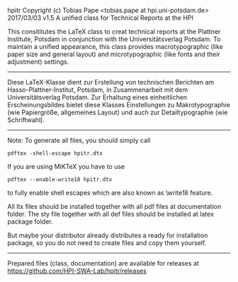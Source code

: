 hpitr
  Copyright (c) Tobias Pape <tobias.pape at hpi.uni-potsdam.de>
  2017/03/03 v1.5
  A unified class for Technical Reports at the HPI

This consititutes the LaTeX class to creat technical reports at the
Plattner Institute, Potsdam in conjunction with the Universitätsverlag
Potsdam. To maintain a unified appearance, this class provides macrotypographic
(like paper size and general layout) and microtypographic (like fonts and their
adjustment) settings.

 ---

Diese LaTeX-Klasse dient zur Erstellung von technischen Berichten
am Hasso-Plattner-Institut, Potsdam, in Zusammenarbeit mit dem
Universitätsverlag Potsdam. Zur Erhaltung eines einheitlichen
Erscheinungsbildes bietet diese Klasses Einstellungen zu Makrotypographie (wie
Papiergröße, allgemeines Layout) und auch zur Detailtypographie (wie
Schriftwahl).


-------------------------------------------------------------------------------
Note: To generate all files, you should simply call

    pdftex -shell-escape hpitr.dtx

If you are using MiKTeX you have to use

    pdftex --enable-write18 hpitr.dtx

to fully enable shell escapes which are also known as \write18 feature.

All ltx files should be installed together with all pdf files at documentation
folder. The sty file together with all def files should be installed at latex
package folder.

But maybe your distributor already distributes a ready for installation
package, so you do not need to create files and copy them yourself.

-------------------------------------------------------------------------------

Prepared files (class, documentation) are available for releases at
<https://github.com/HPI-SWA-Lab/hpitr/releases>
